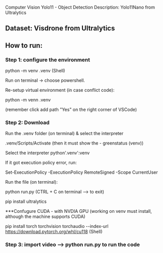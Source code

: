 Computer Vision Yolo11 - Object Detection
Description: Yolo11Nano from Ultralytics

Dataset: Visdrone from Ultralytics
---
## How to run:
###  Step 1: configure the environment

python -m venv .venv (Shell)

Run on terminal -> choose powershell.

Re-setup virtual environment (in case conflict code):

python -m venn .venv

(remember click add path "Yes" on the right corner of VSCode)

### Step 2: Download 

Run the .venv folder (on terminal) & select the interpreter

.venv/Scripts/Activate (then it must show the - greenstatus (venv))

Select the interpreter python'.venv':venv

If it got execution policy error, run:

Set-ExecutionPolicy -ExecutionPolicy RemoteSigned -Scope CurrentUser

Run the file (on terminal):

python run.py (CTRL + C on terminal --> to exit)

pip install ultralytics

***Confugure CUDA - with NVDIA GPU (working on venv must install, although the machine supports CUDA)

pip install torch torchvision torchaudio --index-url https://download.pytorch.org/whl/cu118 (Shell)

### Step 3: import video --> python run.py to run the code
